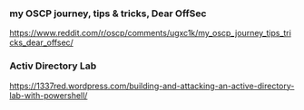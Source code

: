 ### my OSCP journey, tips & tricks, Dear OffSec
https://www.reddit.com/r/oscp/comments/ugxc1k/my_oscp_journey_tips_tricks_dear_offsec/

### Activ Directory Lab
https://1337red.wordpress.com/building-and-attacking-an-active-directory-lab-with-powershell/
